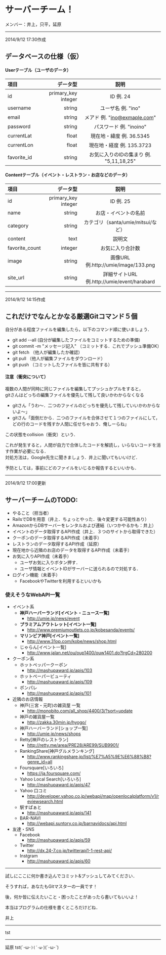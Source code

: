 ﻿# サーバーチーム！

メンバー：井上，只平，延原

***

2014/9/12 17:30作成

## データベースの仕様（仮）

#### Userテーブル（ユーザのデータ）
  

| 項目        | データ型     | 説明       |
|:-----------|------------:|:------------:|
| id         |  primary_key integer |  ID  例. 24  |
| username   |  string |  ユーザ名  例. "ino"  |
| email      |  string |  メアド   例. "ino@exmaple.com"  |
| password   |  string |  パスワード   例. "inoino"   |
| currentLat |  float |   現在地・緯度   例. 36.5345 |
| currentLon |  float |   現在地・経度   例. 135.3723 |
| favorite_id | string |  お気に入りのIDの集まり  例. "5,11,18,25" |

  

#### Contentテーブル（イベント・レストラン・お店などのデータ）

| 項目        | データ型     | 説明       |
|:-----------|------------:|:------------:|
| id         |  primary_key integer |  ID  例. 25  |
| name       |  string |  お店・イベントの名前  |
| category   |  string |  カテゴリ（santa/umie/mitsui/など）  |
| content    |  text |    説明文   |
| favorite_count |  integer |  お気に入り合計数     |
| image   | string |   画像URL   例.http://umie/image/133.png |
| site_url  | string |  詳細サイトURL  例.http://umie/event/harabard |
  

***

2014/9/12 14:15作成

## これだけでなんとかなる厳選Gitコマンド５個

自分がある程度ファイルを編集したら，以下のコマンド順に使いましょう．

+ git add --all (自分が編集したファイルをコミットするための準備)  
+ git commit -m "メッセージ記入" （コミットする．これでプッシュ準備OK）  
+ git fetch （他人が編集したか確認）
+ git pull （他人が編集ファイルをダウンロード）
+ git push （コミットしたファイルを皆に共有する）

#### 注意（衝突について）

複数の人間が同時に同じファイルを編集してプッシュかプルをすると，  
gitさんはどっちの編集ファイルを優先して残して良いかわからなくなる  

+ gitさん「うわ〜．二つのファイルのどっちを優先して残していいかわからないよ〜」  
+ gitさん「面倒だから．二つのファイルを合体させて１つのファイルにして，どの行のコードを残すか人間に任せちゃおう．俺しーらね」  

この状態をcollision（衝突）という．  

これが発生すると，人間が自力で合体したコードを解読し，いらないコードを消す作業が必要になる．  
対処方法は，Google先生に聞きましょう．井上に聞いてもいいけど．


予防としては，事前にどのファイルをいじるか報告するといいかも．


***

2014/9/12 17:00更新

## サーバーチームのTODO:
+ やること（担当者）
+ RailsでDBを用意（井上．ちょっとやった．後々変更する可能性あり）
+ AmazonからDBサーバーをレンタルおよび連結（いつかやるかも：井上）
+ イベントのデータ取得するAPI作成（井上．３つのサイトから取得できた）
+ クーポンのデータ取得するAPI作成（未着手）
+ レストランのデータ取得するAPI作成（延原）
+ 現在地から近隣のお店のデータを取得するAPI作成（未着手）
+ お気に入りAPI作成（未着手）
	- ユーザお気に入りボタン押す．
	- ユーザ情報とイベントIDがサーバーに送られるので対処する．
+ ログイン機能（未着手）
	- FacebookやTwitterを利用するといいかも  

### 使えそうなWebAPI一覧
+ イベント系
	- __神戸ハーバーランド[イベント・ニュース一覧]__
		* http://umie.jp/news/event
	- __プラミアムアウトレット[イベント一覧]__
		* http://www.premiumoutlets.co.jp/kobesanda/events/
	- __マリンビア神戸[イベント一覧]__
		* http://www.31op.com/kobe/news/shop.html
	- じゃらん[イベント一覧]
		* http://www.jalan.net/ou/oup1400/ouw1401.do?lrgCd=280200
+ クーポン系
	 - ホットペッパークーポン
  		* http://mashupaward.jp/apis/103
	 - ホットペーパービューティ
		* http://mashupaward.jp/apis/109
	 - ポンパレ
	  	* http://mashupaward.jp/apis/101
+ 近隣のお店情報
 	- 神戸(三宮・元町)の雑貨屋 一覧
	  	* http://monobito.com/all_shop/4400/3/?sort=update
	- 神戸の雑貨屋一覧
	 	* http://zakka.30min.jp/hyogo/
	- 神戸ハーバーランド[ショップ一覧]
		* http://umie.jp/news/shops
	- Retty[神戸のレストラン]
		* http://retty.me/area/PRE28/ARE99/SUB9901/
	- RankingShare[神戸グルメランキング]
		* http://www.rankingshare.jp/list/%E7%A5%9E%E6%88%B8?genre_id=all
	- Foursquare[いろいろ]
		* https://ja.foursquare.com/
 	- Yahoo Local Search[いろいろ]
		* http://mashupaward.jp/apis/47
	- Yahoo 口コミ
		* http://developer.yahoo.co.jp/webapi/map/openlocalplatform/v1/reviewsearch.html
 	- 駅すぱぁと
  		* http://mashupaward.jp/apis/141
 	- BAR-NAVI
  		* http://webapi.suntory.co.jp/barnavidocs/api.html
+ 友達・SNS
 	- Facebook
  		* http://mashupaward.jp/apis/59
 	- Twitter
  		* http://dx.24-7.co.jp/twitterapi1-1-rest-api/
 	- Instgram
  		* http://mashupaward.jp/apis/60

****

試しにここに何か書き込んでコミット&プッシュしてみてください．

そうすれば，あなたもGitマスターの一員です！

後，何か皆に伝えたいこと・困ったことがあったら書いてもいいよ！

本当はプログラムの仕様を書くところだけどね．

井上

****

tst

****
延原
tst(´･ω･`)(´･ω･`)(´･ω･`)